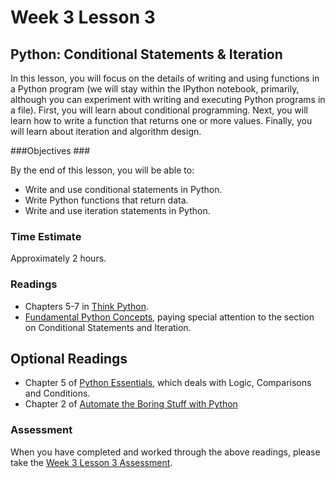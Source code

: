 # Week 3 Lesson 3 #
## Python: Conditional Statements & Iteration ##

In this lesson, you will focus on the details of writing and using functions in a Python program (we will stay within the IPython notebook, primarily, although you can experiment with writing and executing Python programs in a file). First, you will learn about conditional programming. Next, you will learn how to write a function that returns one or more values. Finally, you will learn about iteration and algorithm design. 

###Objectives ###

By the end of this lesson, you will be able to:

- Write and use conditional statements in Python.
- Write Python functions that return data.
- Write and use iteration statements in Python.

### Time Estimate ###

Approximately 2 hours.

### Readings ####

- Chapters 5-7 in [Think Python](http://faculty.stedwards.edu/mikek/python/thinkpython.pdf).
- [Fundamental Python Concepts](notebooks/fundamentalpy.ipynb), paying special attention to the section on Conditional Statements and Iteration.

## Optional Readings ##

- Chapter 5 of [Python Essentials](http://proquest.safaribooksonline.com.proxy2.library.illinois.edu/book/programming/python/9781784390341/python-essentials/ch05_html#X2ludGVybmFsX0h0bWxWaWV3P3htbGlkPTk3ODE3ODQzOTAzNDElMkZjaDA1X2h0bWwmcXVlcnk9Y29uZGl0aW9uYWwlMjBzdGF0ZW1lbnRz), which deals with Logic, Comparisons and Conditions.
- Chapter 2 of [Automate the Boring Stuff with Python](http://proquest.safaribooksonline.com.proxy2.library.illinois.edu/book/programming/python/9781457189906)
 
### Assessment ###

When you have completed and worked through the above readings, please take the [Week 3 Lesson 3 Assessment](https://learn.illinois.edu/mod/quiz/view.php?id=1095497).
